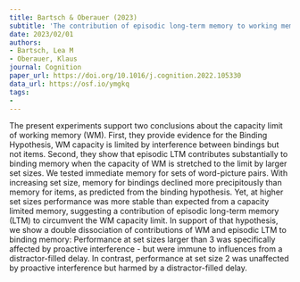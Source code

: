 ```yaml
---
title: Bartsch & Oberauer (2023)
subtitle: 'The contribution of episodic long-term memory to working memory for bindings'
date: 2023/02/01
authors:
- Bartsch, Lea M
- Oberauer, Klaus
journal: Cognition
paper_url: https://doi.org/10.1016/j.cognition.2022.105330
data_url: https://osf.io/ymgkq
tags:
- 
---
```


The present experiments support two conclusions about the capacity limit of working memory (WM). First, they provide evidence for the Binding Hypothesis, WM capacity is limited by interference between bindings but not items. Second, they show that episodic LTM contributes substantially to binding memory when the capacity of WM is stretched to the limit by larger set sizes. We tested immediate memory for sets of word-picture pairs. With increasing set size, memory for bindings declined more precipitously than memory for items, as predicted from the binding hypothesis. Yet, at higher set sizes performance was more stable than expected from a capacity limited memory, suggesting a contribution of episodic long-term memory (LTM) to circumvent the WM capacity limit. In support of that hypothesis, we show a double dissociation of contributions of WM and episodic LTM to binding memory: Performance at set sizes larger than 3 was specifically affected by proactive interference - but were immune to influences from a distractor-filled delay. In contrast, performance at set size 2 was unaffected by proactive interference but harmed by a distractor-filled delay.
